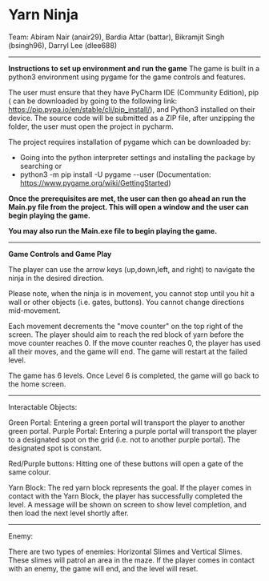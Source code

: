# Yarn Ninja

Team: Abiram Nair (anair29), Bardia Attar (battar), Bikramjit Singh (bsingh96), Darryl Lee (dlee688)

---

**Instructions to set up environment and run the game**
The game is built in a python3 environment using pygame for the game controls and features.

The user must ensure that they have PyCharm IDE (Community Edition), pip ( can be downloaded by going to the following link:
https://pip.pypa.io/en/stable/cli/pip_install/), and Python3 installed on their device.
The source code will be submitted as a ZIP file, after unzipping the folder, the user must open the project in pycharm.

The project requires installation of pygame which can be downloaded by:

- Going into the python interpreter settings and installing the package by searching
  or
- python3 -m pip install -U pygame --user (Documentation: https://www.pygame.org/wiki/GettingStarted)

**Once the prerequisites are met, the user can then go ahead an run the Main.py file from the project. This will open a window
and the user can begin playing the game.**

**You may also run the Main.exe file to begin playing the game.**

---

**Game Controls and Game Play**

The player can use the arrow keys (up,down,left, and right) to navigate the ninja in the desired direction.

Please note, when the ninja is in movement, you cannot stop until you hit a wall or other objects (i.e. gates, buttons).
You cannot change directions mid-movement.

Each movement decrements the "move counter" on the top right of the screen. The player should aim to reach the red block of yarn before
the move counter reaches 0. If the move counter reaches 0, the player has used all their moves, and the game will end. The game will restart at the failed
level.

The game has 6 levels. Once Level 6 is completed, the game will go back to the home screen.

---

Interactable Objects:

Green Portal: Entering a green portal will transport the player to another green portal.
Purple Portal: Entering a purple portal will transport the player to a designated spot on the grid (i.e. not to another purple portal). The
designated spot is constant.

Red/Purple buttons: Hitting one of these buttons will open a gate of the same colour.

Yarn Block: The red yarn block represents the goal. If the player comes in contact with the Yarn Block, the player has successfully completed the level.
A message will be shown on screen to show level completion, and then load the next level shortly after.

---

Enemy:

There are two types of enemies: Horizontal Slimes and Vertical Slimes. These slimes will patrol an area in the maze. If the player comes in
contact with an enemy, the game will end, and the level will reset.
